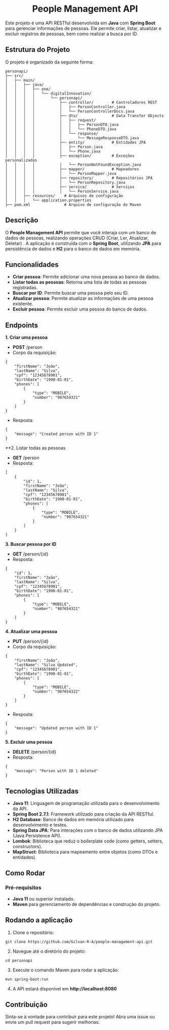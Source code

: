 <h1 align="center">
   People Management API
</h1>


Este projeto é uma API RESTful desenvolvida em **Java** com **Spring Boot** para gerenciar informações de pessoas. Ele permite criar, listar, atualizar e excluir registros de pessoas, bem como realizar a busca por ID.   

## Estrutura do Projeto   

O projeto é organizado da seguinte forma:   

```   
personapi/
├── src/
│   ├── main/
│   │   ├── java/
│   │   │   ├── one/
│   │   │   │   └── digitalInnovation/
│   │   │   │       └── personapi/
│   │   │   │           ├── controller/        # Controladores REST
│   │   │   │           │   ├── PersonController.java
│   │   │   │           │   └── PersonControllerDocs.java
│   │   │   │           ├── dto/               # Data Transfer Objects
│   │   │   │           │   ├── request/
│   │   │   │           │   │   ├── PersonDTO.java
│   │   │   │           │   │   └── PhoneDTO.java
│   │   │   │           │   └── response/
│   │   │   │           │       └── MessageResponseDTO.java
│   │   │   │           ├── entity/            # Entidades JPA
│   │   │   │           │   ├── Person.java
│   │   │   │           │   └── Phone.java
│   │   │   │           ├── exception/         # Exceções personalizadas
│   │   │   │           │   └── PersonNotFoundException.java
│   │   │   │           ├── mapper/            # Mapeadores
│   │   │   │           │   └── PersonMapper.java
│   │   │   │           ├── repository/        # Repositórios JPA
│   │   │   │           │   └── PersonRepository.java
│   │   │   │           ├── service/           # Serviços
│   │   │   │           │   └── PersonService.java
│   │   ├── resources/    # Arquivos de configuração
│   │   │   └── application.properties
├── pom.xml               # Arquivo de configuração do Maven
```   

## Descrição   

O **People Management API** permite que você interaja com um banco de dados de pessoas, realizando operações CRUD (Criar, Ler, Atualizar, Deletar) . A aplicação é construída com o **Spring Boot**, utilizando **JPA** para persistência de dados e **H2** para o banco de dados em memória.   

## Funcionalidades   

- **Criar pessoa**: Permite adicionar uma nova pessoa ao banco de dados.
- **Listar todas as pessoas**: Retorna uma lista de todas as pessoas registradas.
- **Buscar por ID**: Permite buscar uma pessoa pelo seu ID.
- **Atualizar pessoa**: Permite atualizar as informações de uma pessoa existente.
- **Excluir pessoa**: Permite excluir uma pessoa do banco de dados.   

## Endpoints   

**1. Criar uma pessoa**   
- **POST** /person   
- Corpo da requisição:   

```   
{
    "firstName": "João",
    "lastName": "Silva",
    "cpf": "12345678901",
    "birthDate": "1990-01-01",
    "phones": [
        {
            "type": "MOBILE",
            "number": "987654321"
        }
    ]
}
```   

- Resposta:   

```   
{
    "message": "Created person with ID 1"
}
```   

**2. Listar todas as pessoas   
- **GET** /person   
- Resposta:   

```   
[
    {
        "id": 1,
        "firstName": "João",
        "lastName": "Silva",
        "cpf": "12345678901",
        "birthDate": "1990-01-01",
        "phones": [
            {
                "type": "MOBILE",
                "number": "987654321"
            }
        ]
    }
]
```   

**3. Buscar pessoa por ID**   
- **GET** /person/{id}   
- Resposta:   

```   
{
    "id": 1,
    "firstName": "João",
    "lastName": "Silva",
    "cpf": "12345678901",
    "birthDate": "1990-01-01",
    "phones": [
        {
            "type": "MOBILE",
            "number": "987654321"
        }
    ]
}
```   

**4. Atualizar uma pessoa**   
- **PUT** /person/{id}   
- Corpo da requisição:   

```   
{
    "firstName": "João",
    "lastName": "Silva Updated",
    "cpf": "12345678901",
    "birthDate": "1990-01-01",
    "phones": [
        {
            "type": "MOBILE",
            "number": "987654322"
        }
    ]
}
```   
- Resposta:   

```   
{
    "message": "Updated person with ID 1"
}
```   

**5. Excluir uma pessoa**   
- **DELETE** /person/{id}   
- Resposta:   

```   
{
    "message": "Person with ID 1 deleted"
}
```   

## Tecnologias Utilizadas   

- **Java 11**: Linguagem de programação utilizada para o desenvolvimento da API.
- **Spring Boot 2.7.1**: Framework utilizado para criação da API RESTful.
- **H2 Database**: Banco de dados em memória utilizado para desenvolvimento e testes.
- **Spring Data JPA**: Para interações com o banco de dados utilizando JPA (Java Persistence API).
- **Lombok**: Biblioteca que reduz o boilerplate code (como getters, setters, constructors).
- **MapStruct**: Biblioteca para mapeamento entre objetos (como DTOs e entidades).


## Como Rodar   

### Pré-requisitos   

- **Java 11** ou superior instalado.
- **Maven** para gerenciamento de dependências e construção do projeto.   

## Rodando a aplicação   

1. Clone o repositório:   

```   
git clone https://github.com/Gilvan-R-A/people-management-api.git
```   

2. Navegue até o diretório do projeto:   

```   
cd personapi
```   

3. Execute o comando Maven para rodar a aplicação:   

```   
mvn spring-boot:run
```   

4. A API estará disponível em **http://localhost:8080**   

## Contribuição   

Sinta-se à vontade para contribuir para este projeto! Abra uma issue ou envie um pull request para sugerir melhorias.

